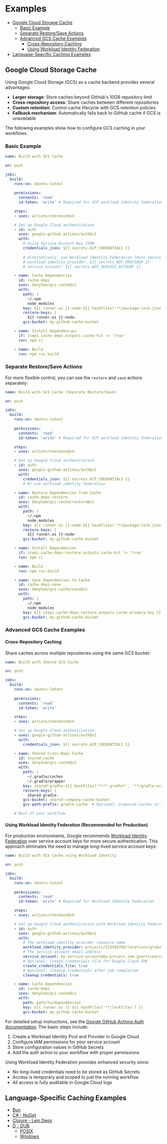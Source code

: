 # Examples

- [Google Cloud Storage Cache](#google-cloud-storage-cache)
  - [Basic Example](#basic-example)
  - [Separate Restore/Save Actions](#separate-restoresave-actions)
  - [Advanced GCS Cache Examples](#advanced-gcs-cache-examples)
    - [Cross-Repository Caching](#cross-repository-caching)
    - [Using Workload Identity Federation](#using-workload-identity-federation-recommended-for-production)
- [Language-Specific Caching Examples](#language-specific-caching-examples)

## Google Cloud Storage Cache

Using Google Cloud Storage (GCS) as a cache backend provides several advantages:

- **Larger storage**: Store caches beyond GitHub's 10GB repository limit
- **Cross-repository access**: Share caches between different repositories
- **Custom retention**: Control cache lifecycle with GCS retention policies  
- **Fallback mechanism**: Automatically falls back to GitHub cache if GCS is unavailable

The following examples show how to configure GCS caching in your workflows.

### Basic Example

```yaml
name: Build with GCS Cache

on: push

jobs:
  build:
    runs-on: ubuntu-latest
    
    permissions:
      contents: 'read'
      id-token: 'write' # Required for GCP workload identity federation

    steps:
    - uses: actions/checkout@v4

    # Set up Google Cloud authentication
    - id: auth
      uses: google-github-actions/auth@v2
      with:
        # Using Service Account Key JSON
        credentials_json: ${{ secrets.GCP_CREDENTIALS }}
        
        # Alternatively, use Workload Identity Federation (more secure)
        # workload_identity_provider: ${{ secrets.WIF_PROVIDER }}
        # service_account: ${{ secrets.WIF_SERVICE_ACCOUNT }}

    - name: Cache Dependencies
      id: cache-deps
      uses: danySam/gcs-cache@v1
      with:
        path: |
          ~/.npm
          node_modules
        key: ${{ runner.os }}-node-${{ hashFiles('**/package-lock.json') }}
        restore-keys: |
          ${{ runner.os }}-node-
        gcs-bucket: my-github-cache-bucket

    - name: Install Dependencies
      if: steps.cache-deps.outputs.cache-hit != 'true'
      run: npm ci

    - name: Build
      run: npm run build
```

### Separate Restore/Save Actions

For more flexible control, you can use the `restore` and `save` actions separately:

```yaml
name: Build with GCS Cache (Separate Restore/Save)

on: push

jobs:
  build:
    runs-on: ubuntu-latest
    
    permissions:
      contents: 'read'
      id-token: 'write' # Required for GCP workload identity federation

    steps:
    - uses: actions/checkout@v4

    # Set up Google Cloud authentication
    - id: auth
      uses: google-github-actions/auth@v2
      with:
        credentials_json: ${{ secrets.GCP_CREDENTIALS }}
        # Or use workload identity federation

    - name: Restore Dependencies from Cache
      id: cache-deps-restore
      uses: danySam/gcs-cache/restore@v1
      with:
        path: |
          ~/.npm
          node_modules
        key: ${{ runner.os }}-node-${{ hashFiles('**/package-lock.json') }}
        restore-keys: |
          ${{ runner.os }}-node-
        gcs-bucket: my-github-cache-bucket

    - name: Install Dependencies
      if: steps.cache-deps-restore.outputs.cache-hit != 'true'
      run: npm ci

    - name: Build
      run: npm run build

    - name: Save Dependencies to Cache
      id: cache-deps-save
      uses: danySam/gcs-cache/save@v1
      with:
        path: |
          ~/.npm
          node_modules
        key: ${{ steps.cache-deps-restore.outputs.cache-primary-key }}
        gcs-bucket: my-github-cache-bucket
```

### Advanced GCS Cache Examples

#### Cross-Repository Caching

Share caches across multiple repositories using the same GCS bucket:

```yaml
name: Build with Shared GCS Cache

on: push

jobs:
  build:
    runs-on: ubuntu-latest
    
    permissions:
      contents: 'read'
      id-token: 'write' 

    steps:
    - uses: actions/checkout@v4

    # Set up Google Cloud authentication
    - uses: google-github-actions/auth@v2
      with:
        credentials_json: ${{ secrets.GCP_CREDENTIALS }}

    - name: Shared Cross-Repo Cache
      id: shared-cache
      uses: danySam/gcs-cache@v1
      with:
        path: |
          ~/.gradle/caches
          ~/.gradle/wrapper
        key: shared-gradle-${{ hashFiles('**/*.gradle*', '**/gradle-wrapper.properties') }}
        restore-keys: |
          shared-gradle-
        gcs-bucket: shared-company-cache-bucket
        gcs-path-prefix: gradle-cache  # Optional: organize caches in the bucket

    # Rest of your workflow
```

#### Using Workload Identity Federation (Recommended for Production)

For production environments, Google recommends [Workload Identity Federation](https://cloud.google.com/iam/docs/workload-identity-federation) over service account keys for more secure authentication. This approach eliminates the need to manage long-lived service account keys:

```yaml
name: Build with GCS Cache using Workload Identity

on: push

jobs:
  build:
    runs-on: ubuntu-latest
    
    permissions:
      contents: 'read'
      id-token: 'write' # Required for Workload Identity Federation

    steps:
    - uses: actions/checkout@v4

    # Set up Google Cloud authentication with Workload Identity Federation
    - id: auth
      uses: google-github-actions/auth@v2
      with:
        # The workload identity provider resource name
        workload_identity_provider: projects/123456789/locations/global/workloadIdentityPools/my-pool/providers/my-provider
        # The service account email address
        service_account: my-service-account@my-project.iam.gserviceaccount.com
        # Optional: Create credentials file for Google Cloud SDK
        create_credentials_file: true
        # Optional: Cleanup credentials after job completion
        cleanup_credentials: true

    - name: Cache Dependencies
      id: cache-deps
      uses: danySam/gcs-cache@v1
      with:
        path: path/to/dependencies
        key: ${{ runner.os }}-${{ hashFiles('**/lockfiles') }}
        gcs-bucket: my-github-cache-bucket
```

For detailed setup instructions, see the [Google GitHub Actions Auth documentation](https://github.com/google-github-actions/auth). The basic steps include:

1. Create a Workload Identity Pool and Provider in Google Cloud
2. Configure IAM permissions for your service account 
3. Store configuration values in GitHub Secrets
4. Add the auth action to your workflow with proper permissions

Using Workload Identity Federation provides enhanced security since:
- No long-lived credentials need to be stored as GitHub Secrets
- Access is temporary and scoped to just the running workflow
- All access is fully auditable in Google Cloud logs

## Language-Specific Caching Examples

- [Bun](#bun)
- [C# - NuGet](#c---nuget)
- [Clojure - Lein Deps](#clojure---lein-deps)
- [D - DUB](#d---dub)
  - [POSIX](#posix)
  - [Windows](#windows)
